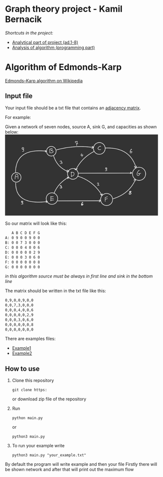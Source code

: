 # Graph theory project - Kamil Bernacik
*Shortcuts in the project:*
* [Analytical part of project (ad.1-8)](https://github.com/kamilb28/graph_theory-project/blob/main/Documents%20and%20assignments/Kamil_Bernacik-assignment.pdf)
* [Analysis of algorithm (programming part)](https://github.com/kamilb28/graph_theory-project/blob/main/Documents%20and%20assignments/analysis%20of%20algorithm.pdf)

# Algorithm of Edmonds-Karp
[Edmonds–Karp algorithm on Wikipedia](https://en.wikipedia.org/wiki/Edmonds–Karp_algorithm)

## Input file

Your input file should be a txt file that contains an [adjacency matrix](https://en.wikipedia.org/wiki/Adjacency_matrix).

For example:

Given a network of seven nodes, source A, sink G, and capacities as shown below:
![Graph](https://github.com/kamilb28/graph_theory-project/blob/main/Documents%20and%20assignments/graph.jpeg)

So our matrix will look like this:
```
   A B C D E F G
A: 0 9 0 0 9 0 0
B: 0 0 7 3 0 0 0
C: 0 0 0 4 0 0 6
D: 0 0 0 0 0 2 9
E: 0 0 0 3 0 6 0
F: 0 0 0 0 0 0 8
G: 0 0 0 0 0 0 0
```

*in this algorithm source must be always in first line and sink in the bottom line*

The matrix should be written in the txt file like this:
```
0,9,0,0,9,0,0
0,0,7,3,0,0,0
0,0,0,4,0,0,6
0,0,0,0,0,2,9
0,0,0,3,0,6,0
0,0,0,0,0,0,8
0,0,0,0,0,0,0
```

There are examples files:
* [Example1](example.txt)
* [Example2](example2.txt)


## How to use 

1.  Clone this repository
    ```
    git clone https:
    ```
    or download zip file of the repository

2.  Run
    ```
    python main.py
    ```
    or 
    ```
    python3 main.py
    ```

3.  To run your example write
    ```
    python3 main.py "your_example.txt"
    ```

By default the program will write example and then your file
Firstly there will be shown network and after that will print out the maximum flow
